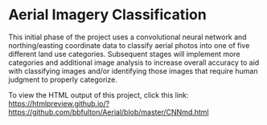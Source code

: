 # Aerial Imagery Classification

This initial phase of the project uses a convolutional neural network and northing/easting coordinate data to classify aerial photos into one of five different land use categories.  Subsequent stages will implement more categories and additional image analysis to increase overall accuracy to aid with classifying images and/or identifying those images that require human judgment to properly categorize.

To view the HTML output of this project, click this link:  https://htmlpreview.github.io/?https://github.com/bbfulton/Aerial/blob/master/CNNmd.html


